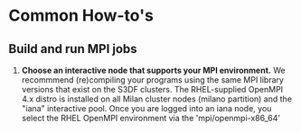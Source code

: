 # Common How-to's
## Build and run MPI jobs
1. **Choose an interactive node that supports your MPI environment.** We recommmend (re)compiling your programs using the same MPI library versions that exist on the S3DF clusters. The RHEL-supplied OpenMPI 4.x distro is installed on all Milan cluster nodes (milano partition) and the "iana" interactive pool. Once you are logged into an iana node, you select the RHEL OpenMPI environment via the 'mpi/openmpi-x86_64' 
